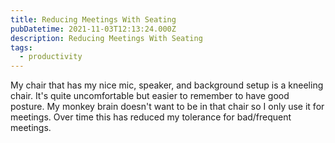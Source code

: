 ```yaml
---
title: Reducing Meetings With Seating
pubDatetime: 2021-11-03T12:13:24.000Z
description: Reducing Meetings With Seating
tags:
  - productivity
---
```


My chair that has my nice mic, speaker, and background setup is a kneeling chair. It's quite uncomfortable but easier to remember to have good posture. My monkey brain doesn't want to be in that chair so I only use it for meetings. Over time this has reduced my tolerance for bad/frequent meetings.
